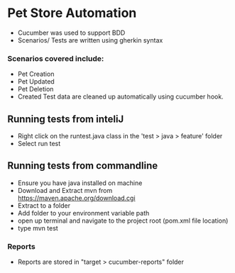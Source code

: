 # Pet Store Automation
- Cucumber was used to support BDD
- Scenarios/ Tests are written using gherkin syntax

### Scenarios covered include:
- Pet Creation
- Pet Updated 
- Pet Deletion
- Created Test data are cleaned up automatically using cucumber hook.

## Running tests from inteliJ

- Right click on the runtest.java class in the 'test > java > feature' folder
- Select run test

## Running tests from commandline
- Ensure you have java installed on machine
- Download and Extract mvn from <https://maven.apache.org/download.cgi>
- Extract to a folder
- Add folder to your environment variable path
- open up terminal and navigate to the project root (pom.xml file location)
- type mvn test


### Reports
- Reports are stored in "target > cucumber-reports" folder

 





